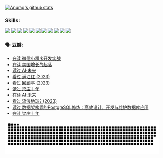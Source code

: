 
[![Anurag's github stats](https://github-readme-stats.vercel.app/api?username=w940853815)](https://github.com/anuraghazra/github-readme-stats)

### Skills:

<code><img height="32" src="https://cdn.jsdelivr.net/npm/simple-icons@v5/icons/python.svg"></code>
<code><img height="32" src="https://cdn.jsdelivr.net/npm/simple-icons@v5/icons/javascript.svg"></code>
<code><img height="32" src="https://cdn.jsdelivr.net/npm/simple-icons@v5/icons/django.svg"></code>
<code><img height="32" src="https://cdn.jsdelivr.net/npm/simple-icons@v5/icons/flask.svg"></code>
<code><img height="32" src="https://cdn.jsdelivr.net/npm/simple-icons@v5/icons/vuetify.svg"></code>
<code><img height="32" src="https://cdn.jsdelivr.net/npm/simple-icons@v5/icons/git.svg"></code>
<code><img height="32" src="https://cdn.jsdelivr.net/npm/simple-icons@v5/icons/docker.svg"></code>
<code><img height="32" src="https://cdn.jsdelivr.net/npm/simple-icons@v5/icons/postgresql.svg"></code>
<code><img height="32" src="https://cdn.jsdelivr.net/npm/simple-icons@v5/icons/elasticsearch.svg"></code>
<code><img height="32" src="https://cdn.jsdelivr.net/npm/simple-icons@v5/icons/macos.svg"></code>
<code><img height="32" src="https://cdn.jsdelivr.net/npm/simple-icons@v5/icons/linux.svg"></code>

### 🗣 豆瓣:

<!-- DOUBAN-ACTIVITIES:START -->
- [在读 微信小程序开发实战](https://www.douban.com/people/136069238/status/4230177692/?_i=83767164)
- [在读 美国增长的起落](https://www.douban.com/people/136069238/status/4220055912/?_i=83767164)
- [读过 AI·未来](https://www.douban.com/people/136069238/status/4220054171/?_i=83767164)
- [看过 满江红‎ (2023)](https://www.douban.com/people/136069238/status/4219146433/?_i=83767164)
- [看过 回廊亭‎ (2023)](https://www.douban.com/people/136069238/status/4215992758/?_i=83767164)
- [读过 梁庄十年](https://www.douban.com/people/136069238/status/4206664969/?_i=83767164)
- [在读 AI·未来](https://www.douban.com/people/136069238/status/4206653520/?_i=83767164)
- [看过 流浪地球2‎ (2023)](https://www.douban.com/people/136069238/status/4199558549/?_i=83767164)
- [读过 数据架构师的PostgreSQL修炼：高效设计、开发与维护数据库应用](https://www.douban.com/people/136069238/status/4199451104/?_i=83767164)
- [在读 梁庄十年](https://www.douban.com/people/136069238/status/4198822794/?_i=83767164)
<!-- DOUBAN-ACTIVITIES:END -->


![Snake animation](https://raw.githubusercontent.com/w940853815/w940853815/output/github-contribution-grid-snake.svg)

<!--
**w940853815/w940853815** is a ✨ _special_ ✨ repository because its `README.md` (this file) appears on your GitHub profile.

Here are some ideas to get you started:

- 🔭 I’m currently working on ...
- 🌱 I’m currently learning ...
- 👯 I’m looking to collaborate on ...
- 🤔 I’m looking for help with ...
- 💬 Ask me about ...
- 📫 How to reach me: ...
- 😄 Pronouns: ...
- ⚡ Fun fact: ...
-->
